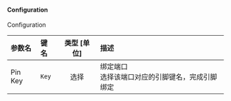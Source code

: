 <!--
DO NOT EDIT THIS FILE DIRECTLY.
This file is generated by tools/comp-docs.js.
All changes will be overwritten by regeneration.
-->

<slot class="model-parameters">

#### Configuration

Configuration

| 参数名 | 键名 | 类型 [单位] | 描述 |
|:------ |:---- |:-----------:|:---- |
| Pin Key | `Key` | 选择 | 绑定端口<br/>选择该端口对应的引脚键名，完成引脚绑定 |


</slot>
